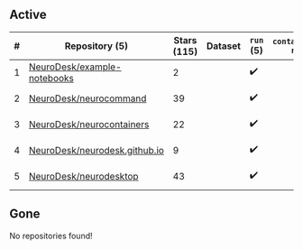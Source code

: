 ## Active
| # | Repository (5) | Stars (115) | Dataset | `run` (5) | `containers-run` | Last Modified |
| --- | --- | --- | --- | --- | --- | --- |
| 1 | [NeuroDesk/example-notebooks](https://github.com/NeuroDesk/example-notebooks) | 2 |  | :heavy_check_mark: |  | 2025-01-13 00:03:10+00:00 |
| 2 | [NeuroDesk/neurocommand](https://github.com/NeuroDesk/neurocommand) | 39 |  | :heavy_check_mark: |  | 2025-02-05 01:15:22+00:00 |
| 3 | [NeuroDesk/neurocontainers](https://github.com/NeuroDesk/neurocontainers) | 22 |  | :heavy_check_mark: |  | 2025-02-04 23:36:57+00:00 |
| 4 | [NeuroDesk/neurodesk.github.io](https://github.com/NeuroDesk/neurodesk.github.io) | 9 |  | :heavy_check_mark: |  | 2025-02-05 01:17:04+00:00 |
| 5 | [NeuroDesk/neurodesktop](https://github.com/NeuroDesk/neurodesktop) | 43 |  | :heavy_check_mark: |  | 2025-02-04 18:43:17+00:00 |

## Gone
No repositories found!
